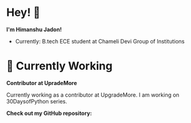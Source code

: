 Hey! 👋
===========
**I'm Himanshu Jadon!**

- Currently: B.tech ECE student at Chameli Devi Group of Institutions

🔭 Currently Working
===========
**Contributor at UpradeMore**

Currently working as a contributor at UpgradeMore. I am working on 30DaysofPython series. 

**Check out my GitHub repository:**



<!--
**himanshu-957/himanshu-957** is a ✨ _special_ ✨ repository because its `README.md` (this file) appears on your GitHub profile.

Here are some ideas to get you started:

- 🔭 I’m currently working on ...
- 🌱 I’m currently learning python and Robotics
- 👯 I’m looking to collaborate on ...
- 🤔 I’m looking for help with ...
- 💬 Ask me about ...
- 📫 How to reach me: himanshujadon30@gmail.com
- 😄 Pronouns: ...
- ⚡ Fun fact: ...
-->
